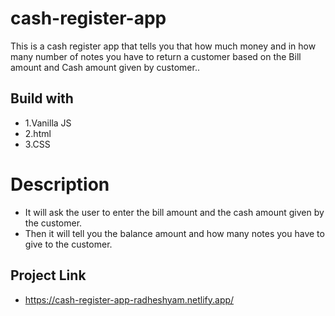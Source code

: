 # cash-register-app
This is a cash register app that tells you that how much money and in how many number of notes you have to return a customer based on the Bill amount and Cash amount given by customer..

## Build with
* 1.Vanilla JS
* 2.html
* 3.CSS

# Description
* It will ask the user to enter the bill amount and the cash amount given by the customer.
* Then it will tell you the balance amount and how many notes you have to give to the customer.

## Project Link

* https://cash-register-app-radheshyam.netlify.app/
